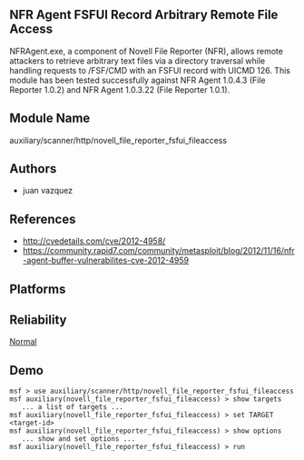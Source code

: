 ## NFR Agent FSFUI Record Arbitrary Remote File Access

NFRAgent.exe, a component of Novell File Reporter (NFR), 
allows remote attackers to retrieve arbitrary text files via 
a directory traversal while handling requests to /FSF/CMD 
with an FSFUI record with UICMD 126. This module has been 
tested successfully against NFR Agent 1.0.4.3 (File Reporter 
1.0.2) and NFR Agent 1.0.3.22 (File Reporter 1.0.1).


## Module Name
auxiliary/scanner/http/novell_file_reporter_fsfui_fileaccess

## Authors
* juan vazquez


## References
* http://cvedetails.com/cve/2012-4958/
* https://community.rapid7.com/community/metasploit/blog/2012/11/16/nfr-agent-buffer-vulnerabilites-cve-2012-4959




## Platforms


## Reliability
[Normal](https://github.com/rapid7/metasploit-framework/wiki/Exploit-Ranking)

## Demo

```
msf > use auxiliary/scanner/http/novell_file_reporter_fsfui_fileaccess
msf auxiliary(novell_file_reporter_fsfui_fileaccess) > show targets
   ... a list of targets ...
msf auxiliary(novell_file_reporter_fsfui_fileaccess) > set TARGET <target-id>
msf auxiliary(novell_file_reporter_fsfui_fileaccess) > show options
   ... show and set options ...
msf auxiliary(novell_file_reporter_fsfui_fileaccess) > run
```
    
    